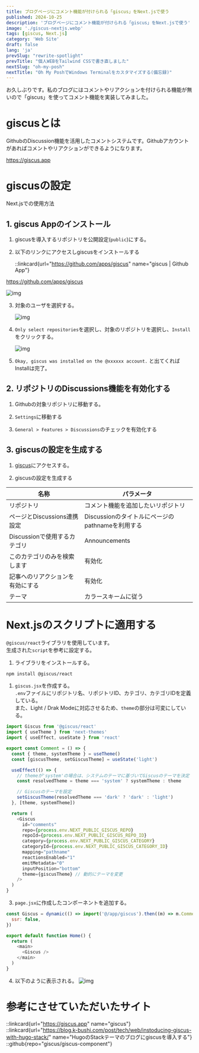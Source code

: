 ```yaml
---
title: ブログページにコメント機能が付けられる「giscus」をNext.jsで使う
published: 2024-10-25
description: 'ブログページにコメント機能が付けられる「giscus」をNext.jsで使う'
image: './giscus-nextjs.webp'
tags: [giscus, Next.js]
category: 'Web Site'
draft: false 
lang: 'ja'
prevSlug: "rewrite-spotlight"
prevTitle: "個人WEBをTailwind CSSで書き直しました"
nextSlug: "oh-my-posh"
nextTitle: "Oh My PoshでWindows Terminalをカスタマイズする(備忘録)"
---
```


お久しぶりです。私のブログにはコメントやリアクションを付けられる機能が無いので「giscus」を使ってコメント機能を実装してみました。

# giscusとは

GithubのDiscussion機能を活用したコメントシステムです。Githubアカウントがあればコメントやリアクションができるようになります。

https://giscus.app

# giscusの設定

Next.jsでの使用方法

## 1. giscus Appのインストール

1. giscusを導入するリポジトリを公開設定(`public`)にする。

2. 以下のリンクにアクセスしgiscusをインストールする  

   ::linkcard{url="https://github.com/apps/giscus" name="giscus | Github App"}

https://github.com/apps/giscus

   ![img](./01.png)

3. 対象のユーザを選択する。

   ![img](./02.png)

4. `Only select repositories`を選択し、対象のリポジトリを選択し、`Install`をクリックする。

   ![img](./03.png)

5. `Okay, giscus was installed on the @xxxxxx account.` と出てくれば Installは完了。

## 2. リポジトリのDiscussions機能を有効化する

1. Githubの対象リポジトリに移動する。

2. `Settings`に移動する

3. `General > Features > Discussions`のチェックを有効化する

## 3. giscusの設定を生成する

1. [giscus](https://giscus.app/jp)にアクセスする。

2. giscusの設定を生成する

| 名称                             | パラメータ                                       |
| -------------------------------- | ------------------------------------------------ |
| リポジトリ                       | コメント機能を追加したいリポジトリ               |
| ページとDiscussions連携設定      | Discussionのタイトルにページのpathnameを利用する |
| Discussionで使用するカテゴリ     | Announcements                                    |
| このカテゴリのみを検索します     | 有効化                                           |
| 記事へのリアクションを有効にする | 有効化                                           |
| テーマ                           | カラースキームに従う                             |

# Next.jsのスクリプトに適用する

`@giscus/react`ライブラリを使用しています。  
生成された`script`を参考に設定する。

1. ライブラリをインストールする。

```bash
npm install @giscus/react
```

1. `giscus.jsx`を作成する。  
   `.env`ファイルにリポジトリ名、リポジトリID、カテゴリ、カテゴリIDを定義している。  
   また、Light / Drak Modeに対応させるため、`theme`の部分は可変にしている。

```javascript title="giscus.jsx"
import Giscus from '@giscus/react'
import { useTheme } from 'next-themes'
import { useEffect, useState } from 'react'

export const Comment = () => {
  const { theme, systemTheme } = useTheme()
  const [giscusTheme, setGiscusTheme] = useState('light')

  useEffect(() => {
    // themeが'system'の場合は、システムのテーマに基づいてGiscusのテーマを決定
    const resolvedTheme = theme === 'system' ? systemTheme : theme

    // Giscusのテーマを設定
    setGiscusTheme(resolvedTheme === 'dark' ? 'dark' : 'light')
  }, [theme, systemTheme])

  return (
    <Giscus
      id="comments"
      repo={process.env.NEXT_PUBLIC_GISCUS_REPO}
      repoId={process.env.NEXT_PUBLIC_GISCUS_REPO_ID}
      category={process.env.NEXT_PUBLIC_GISCUS_CATEGORY}
      categoryId={process.env.NEXT_PUBLIC_GISCUS_CATEGORY_ID}
      mapping="pathname"
      reactionsEnabled="1"
      emitMetadata="0"
      inputPosition="bottom"
      theme={giscusTheme} // 動的にテーマを変更
    />
  )
}
```

3. `page.jsx`に作成したコンポーネントを追加する。

```js title="page.jsx"
const Giscus = dynamic(() => import('@/app/giscus').then((m) => m.Comment), {
  ssr: false,
})

export default function Home() {
  return (
    <main>
      <Giscus />
    </main>
  )
}
```

4. 以下のように表示される。
   ![img](./04.png)

# 参考にさせていただいたサイト

::linkcard{url="https://giscus.app" name="giscus"}
::linkcard{url="https://blog.k-bushi.com/post/tech/web/instoducing-giscus-with-hugo-stack/" name="HugoのStackテーマのブログにgiscusを導入する"}
::github{repo="giscus/giscus-component"}

